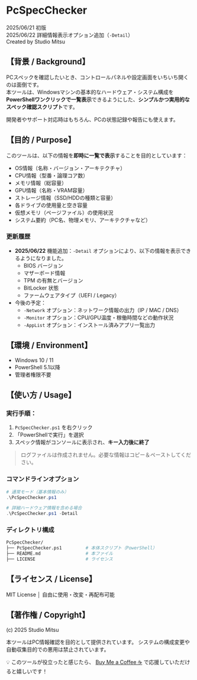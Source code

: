 # PcSpecChecker

2025/06/21 初版  
2025/06/22 詳細情報表示オプション追加（`-Detail`）  
Created by Studio Mitsu

## 【背景 / Background】

PCスペックを確認したいとき、コントロールパネルや設定画面をいちいち開くのは面倒です。  
本ツールは、Windowsマシンの基本的なハードウェア・システム構成を**PowerShellワンクリックで一覧表示**できるようにした、**シンプルかつ実用的なスペック確認スクリプト**です。

開発者やサポート対応時はもちろん、PCの状態記録や報告にも使えます。

## 【目的 / Purpose】

このツールは、以下の情報を**即時に一覧で表示**することを目的としています：

- OS情報（名称・バージョン・アーキテクチャ）
- CPU情報（型番・論理コア数）
- メモリ情報（総容量）
- GPU情報（名称・VRAM容量）
- ストレージ情報（SSD/HDDの種類と容量）
- 各ドライブの使用量と空き容量
- 仮想メモリ（ページファイル）の使用状況
- システム要約（PC名、物理メモリ、アーキテクチャなど）

### 更新履歴

- **2025/06/22** 機能追加：`-Detail` オプションにより、以下の情報を表示できるようになりました。
  - BIOS バージョン
  - マザーボード情報
  - TPM の有無とバージョン
  - BitLocker 状態
  - ファームウェアタイプ（UEFI / Legacy）
- 今後の予定：
  - `-Network` オプション：ネットワーク情報の出力（IP / MAC / DNS）
  - `-Monitor` オプション：CPU/GPU温度・稼働時間などの動作状況
  - `-AppList` オプション：インストール済みアプリ一覧出力

## 【環境 / Environment】

- Windows 10 / 11
- PowerShell 5.1以降
- 管理者権限不要

## 【使い方 / Usage】

### 実行手順：

1. `PcSpecChecker.ps1` を右クリック  
2. 「PowerShellで実行」を選択  
3. スペック情報がコンソールに表示され、**キー入力後に終了**

> ログファイルは作成されません。必要な情報はコピー＆ペーストしてください。

### コマンドラインオプション

```powershell
# 通常モード（基本情報のみ）
.\PcSpecChecker.ps1

# 詳細ハードウェア情報を含める場合
.\PcSpecChecker.ps1 -Detail
```

### ディレクトリ構成

```bash
PcSpecChecker/
├── PcSpecChecker.ps1         # 本体スクリプト（PowerShell）
├── README.md                 # 本ファイル
├── LICENSE                   # ライセンス
```

## 【ライセンス / License】
MIT License │ 自由に使用・改変・再配布可能

## 【著作権 / Copyright】
(c) 2025 Studio Mitsu

本ツールはPC情報確認を目的として提供されています。
システムの構成変更や自動収集目的での悪用は禁止されています。

💡 このツールが役立ったと感じたら、
[Buy Me a Coffee ☕](https://www.buymeacoffee.com/mitsuarchive) で応援していただけると嬉しいです！
